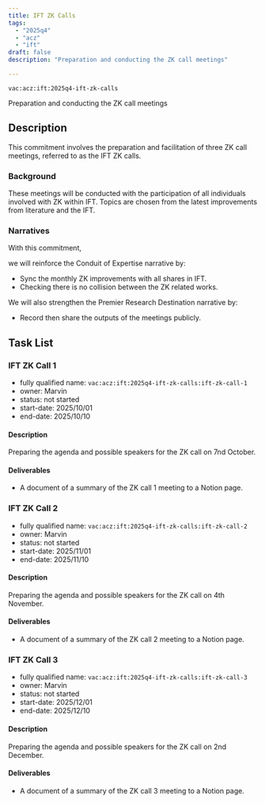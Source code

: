 ```yaml
---
title: IFT ZK Calls
tags:
  - "2025q4"
  - "acz"
  - "ift"
draft: false
description: "Preparation and conducting the ZK call meetings"

---
```


`vac:acz:ift:2025q4-ift-zk-calls`

Preparation and conducting the ZK call meetings
## Description

This commitment involves the preparation and facilitation of three ZK call meetings, 
referred to as the IFT ZK calls. 

### Background

These meetings will be conducted with the participation 
of all individuals involved with ZK within IFT. 
Topics are chosen from the latest improvements from literature 
and the IFT. 

### Narratives

With this commitment, 

we will reinforce the Conduit of Expertise narrative by:
* Sync the monthly ZK improvements with all shares in IFT. 
* Checking there is no collision between the ZK related works.  

We will also strengthen the Premier Research Destination narrative by: 
* Record then share the outputs of the meetings publicly.   

## Task List

### IFT ZK Call 1

* fully qualified name: `vac:acz:ift:2025q4-ift-zk-calls:ift-zk-call-1`
* owner: Marvin
* status: not started
* start-date: 2025/10/01
* end-date: 2025/10/10

#### Description

Preparing the agenda and possible speakers for the ZK call on 7nd October. 

#### Deliverables
* A document of a summary of the ZK call 1 meeting to a Notion page. 


### IFT ZK Call 2
* fully qualified name: `vac:acz:ift:2025q4-ift-zk-calls:ift-zk-call-2`
* owner: Marvin
* status: not started
* start-date: 2025/11/01
* end-date: 2025/11/10

#### Description
Preparing the agenda and possible speakers for the ZK call on 4th November. 

#### Deliverables
* A document of a summary of the ZK call 2 meeting to a Notion page. 

### IFT ZK Call 3
* fully qualified name: `vac:acz:ift:2025q4-ift-zk-calls:ift-zk-call-3`
* owner: Marvin
* status: not started
* start-date: 2025/12/01
* end-date: 2025/12/10

#### Description
Preparing the agenda and possible speakers for the ZK call on 2nd December. 

#### Deliverables
* A document of a summary of the ZK call 3 meeting to a Notion page. 